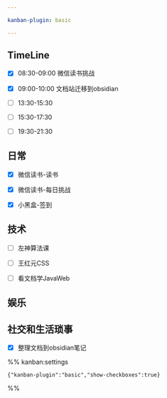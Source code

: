 ```yaml
---

kanban-plugin: basic

---
```


## TimeLine

- [x] 08:30-09:00 微信读书挑战
- [x] 09:00-10:00 文档站迁移到obsidian
- [ ] 13:30-15:30
- [ ] 15:30-17:30
- [ ] 19:30-21:30


## 日常

- [x] 微信读书-读书
- [x] 微信读书-每日挑战
- [x] 小黑盒-签到


## 技术

- [ ] 左神算法课
- [ ] 王红元CSS
- [ ] 看文档学JavaWeb


## 娱乐



## 社交和生活琐事

- [x] 整理文档到obsidian笔记




%% kanban:settings
```
{"kanban-plugin":"basic","show-checkboxes":true}
```
%%